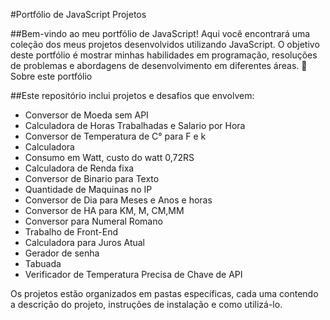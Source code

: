 #Portfólio de JavaScript Projetos

##Bem-vindo ao meu portfólio de JavaScript! Aqui você encontrará uma coleção dos meus projetos desenvolvidos utilizando JavaScript. O objetivo deste portfólio é mostrar minhas habilidades em programação, resoluções de problemas e abordagens de desenvolvimento em diferentes áreas.
🚀 Sobre este portfólio

##Este repositório inclui projetos e desafios que envolvem:

- Conversor de Moeda sem API
- Calculadora de Horas Trabalhadas e Salario por Hora
- Conversor de Temperatura de C° para F e k
- Calculadora
- Consumo em Watt, custo do watt 0,72RS
- Calculadora de Renda fixa
- Conversor de Binario para Texto
- Quantidade de Maquinas no IP
- Conversor de Dia para Meses e Anos e horas
- Conversor de HA para KM, M, CM,MM
- Conversor para Numeral Romano
- Trabalho de Front-End
- Calculadora para Juros Atual
- Gerador de senha
- Tabuada
- Verificador de Temperatura Precisa de Chave de API

Os projetos estão organizados em pastas específicas, cada uma contendo a descrição do projeto, instruções de instalação e como utilizá-lo.
